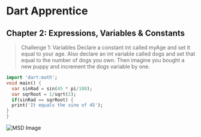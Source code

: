 # Dart Apprentice

## Chapter 2: Expressions, Variables & Constants

> Challenge 1: Variables
Declare a constant int called myAge and set it
equal to your age. Also declare an int variable
called dogs and set that equal to the number of
dogs you own. Then imagine you bought a new
puppy and increment the dogs variable by one.

````dart 
import 'dart:math';
void main() {
  var sinRad = sin(45 * pi/180);
  var sqrRoot = 1/sqrt(2);
  if(sinRad == sqrRoot) {
  print('It equals the sine of 45');
}
}
````
![MSD Image](/)
